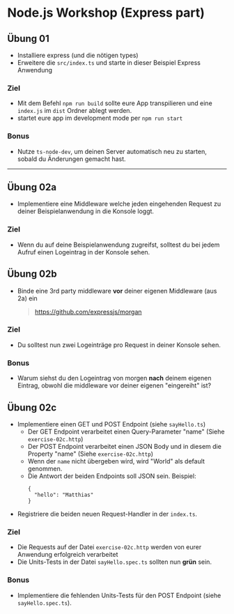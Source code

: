 # Node.js Workshop (Express part)

## Übung 01
* Installiere express (und die nötigen types)
* Erweitere die `src/index.ts` und starte in dieser Beispiel Express Anwendung
  
### Ziel
* Mit dem Befehl `npm run build` sollte eure App transpilieren und 
  eine `index.js` im `dist` Ordner ablegt werden.
* startet eure app im development mode per `npm run start`

### Bonus
* Nutze `ts-node-dev`, um deinen Server automatisch neu zu starten, sobald du Änderungen gemacht hast.

- - -

## Übung 02a
* Implementiere eine Middleware welche jeden eingehenden Request zu deiner Beispielanwendung in die Konsole loggt.

### Ziel
* Wenn du auf deine Beispielanwendung zugreifst, solltest du bei jedem Aufruf einen Logeintrag in der Konsole sehen.

## Übung 02b
* Binde eine 3rd party middleware **vor** deiner eigenen Middleware (aus 2a) ein 
  > https://github.com/expressjs/morgan

### Ziel
* Du solltest nun zwei Logeinträge pro Request in deiner Konsole sehen.

### Bonus
* Warum siehst du den Logeintrag von morgen **nach** deinem eigenen Eintrag, obwohl die middleware vor deiner eigenen "eingereiht" ist?

## Übung 02c
* Implementiere einen GET und POST Endpoint (siehe `sayHello.ts`)
  * Der GET Endpoint verarbeitet einen Query-Parameter "name" (Siehe `exercise-02c.http`)
  * Der POST Endpoint verarbeitet einen JSON Body und in diesem die Property "name" (Siehe `exercise-02c.http`)
  * Wenn der `name` nicht übergeben wird, wird "World" als default genommen.
  * Die Antwort der beiden Endpoints soll JSON sein. Beispiel:
    ```
    {
      "hello": "Matthias"
    }
    ```
* Registriere die beiden neuen Request-Handler in der `index.ts`.

### Ziel
* Die Requests auf der Datei `exercise-02c.http` werden von eurer Anwendung erfolgreich verarbeitet
* Die Units-Tests in der Datei `sayHello.spec.ts` sollten nun **grün** sein.

### Bonus
* Implementiere die fehlenden Units-Tests für den POST Endpoint (siehe `sayHello.spec.ts`).
